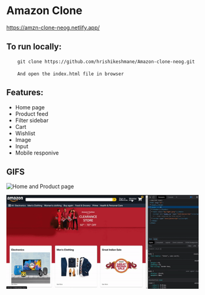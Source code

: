 # Amazon Clone

https://amzn-clone-neog.netlify.app/

## To run locally:

```
    git clone https://github.com/hrishikeshmane/Amazon-clone-neog.git

    And open the index.html file in browser
```

## Features:

- Home page
- Product feed
- Filter sidebar
- Cart
- Wishlist
- Image
- Input
- Mobile responive

## GIFS

![Home and Product page](https://github.com/hrishikeshmane/Amazon-clone-neog/blob/dev/assets/ezgif-5-22e14294e6.gif)

![Wishlist and Login page](https://github.com/hrishikeshmane/Amazon-clone-neog/blob/dev/assets/login-wishlist.gif)
